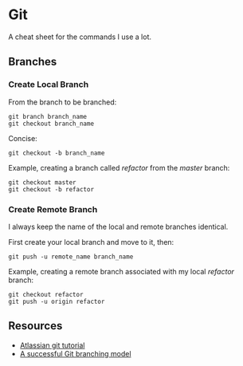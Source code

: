# Git

A cheat sheet for the commands I use a lot.

## Branches

### Create Local Branch

From the branch to be branched:
```
git branch branch_name
git checkout branch_name
```
Concise:
```
git checkout -b branch_name
```
Example, creating a branch called *refactor* from the *master* branch:
```
git checkout master
git checkout -b refactor
```

### Create Remote Branch

I always keep the name of the local and remote branches identical.

First create your local branch and move to it, then:
```
git push -u remote_name branch_name
```
Example, creating a remote branch associated with my local *refactor* branch:
```
git checkout refactor
git push -u origin refactor
```


## Resources

* [Atlassian git tutorial](https://www.atlassian.com/git/)
* [A successful Git branching model](http://nvie.com/posts/a-successful-git-branching-model/)
